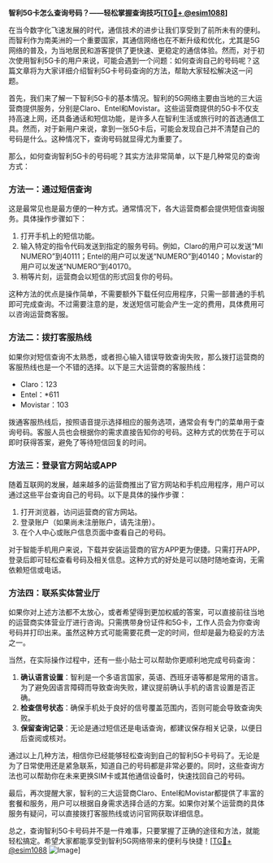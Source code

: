 **智利5G卡怎么查询号码？——轻松掌握查询技巧[[TG💪+ @esim1088](https://t.me/s/esim1088)]**

在当今数字化飞速发展的时代，通信技术的进步让我们享受到了前所未有的便利。而智利作为南美洲的一个重要国家，其通信网络也在不断升级和优化，尤其是5G网络的普及，为当地居民和游客提供了更快速、更稳定的通信体验。然而，对于初次使用智利5G卡的用户来说，可能会遇到一个问题：如何查询自己的号码呢？这篇文章将为大家详细介绍智利5G卡号码查询的方法，帮助大家轻松解决这一问题。

首先，我们来了解一下智利5G卡的基本情况。智利的5G网络主要由当地的三大运营商提供服务，分别是Claro、Entel和Movistar。这些运营商提供的5G卡不仅支持高速上网，还具备通话和短信功能，是许多人在智利生活或旅行时的首选通信工具。然而，对于新用户来说，拿到一张5G卡后，可能会发现自己并不清楚自己的号码是什么。这种情况下，查询号码就显得尤为重要了。

那么，如何查询智利5G卡的号码呢？其实方法非常简单，以下是几种常见的查询方式：

### 方法一：通过短信查询

这是最常见也是最方便的一种方式。通常情况下，各大运营商都会提供短信查询服务。具体操作步骤如下：

1. 打开手机上的短信功能。
2. 输入特定的指令代码发送到指定的服务号码。例如，Claro的用户可以发送“MI NUMERO”到40111；Entel的用户可以发送“NUMERO”到40140；Movistar的用户可以发送“NUMERO”到40170。
3. 稍等片刻，运营商会以短信的形式回复你的号码。

这种方法的优点是操作简单，不需要额外下载任何应用程序，只需一部普通的手机即可完成查询。不过需要注意的是，发送短信可能会产生一定的费用，具体费用可以咨询运营商客服。

### 方法二：拨打客服热线

如果你对短信查询不太熟悉，或者担心输入错误导致查询失败，那么拨打运营商的客服热线也是一个不错的选择。以下是三大运营商的客服热线：

- Claro：123
- Entel：*611
- Movistar：103

拨通客服热线后，按照语音提示选择相应的服务选项，通常会有专门的菜单用于查询号码。客服人员也会根据你的需求直接告知你的号码。这种方式的优势在于可以即时获得答案，避免了等待短信回复的时间。

### 方法三：登录官方网站或APP

随着互联网的发展，越来越多的运营商推出了官方网站和手机应用程序，用户可以通过这些平台查询自己的号码。以下是具体的操作步骤：

1. 打开浏览器，访问运营商的官方网站。
2. 登录账户（如果尚未注册账户，请先注册）。
3. 在个人中心或账户信息页面中查看自己的号码。

对于智能手机用户来说，下载并安装运营商的官方APP更为便捷。只需打开APP，登录后即可轻松查看号码及相关信息。这种方式的好处是可以随时随地查询，无需依赖短信或电话。

### 方法四：联系实体营业厅

如果你对上述方法都不太放心，或者希望得到更加权威的答案，可以直接前往当地的运营商实体营业厅进行咨询。只需携带身份证件和5G卡，工作人员会为你查询号码并打印出来。虽然这种方式可能需要花费一定的时间，但却是最为稳妥的方法之一。

当然，在实际操作过程中，还有一些小贴士可以帮助你更顺利地完成号码查询：

1. **确认语言设置**：智利是一个多语言国家，英语、西班牙语等都是常用的语言。为了避免因语言障碍而导致查询失败，建议提前确认手机的语言设置是否正确。
2. **检查信号状态**：确保手机处于良好的信号覆盖范围内，否则可能会导致查询失败。
3. **保留查询记录**：无论是通过短信还是电话查询，都建议保存相关记录，以便日后查阅或核对。

通过以上几种方法，相信你已经能够轻松查询到自己的智利5G卡号码了。无论是为了日常使用还是紧急联系，知道自己的号码都是非常必要的。同时，这些查询方法也可以帮助你在未来更换SIM卡或其他通信设备时，快速找回自己的号码。

最后，再次提醒大家，智利的三大运营商Claro、Entel和Movistar都提供了丰富的套餐和服务，用户可以根据自身需求选择合适的方案。如果你对某个运营商的具体服务有疑问，可以直接拨打客服热线或访问官网获取详细信息。

总之，查询智利5G卡号码并不是一件难事，只要掌握了正确的途径和方法，就能轻松搞定。希望大家都能享受到智利5G网络带来的便利与快捷！[[TG💪+ @esim1088](https://t.me/s/esim1088) ![Image](https://i.postimg.cc/4NQfJmqS/Snipaste-2025-05-13-00-14-12.png)]